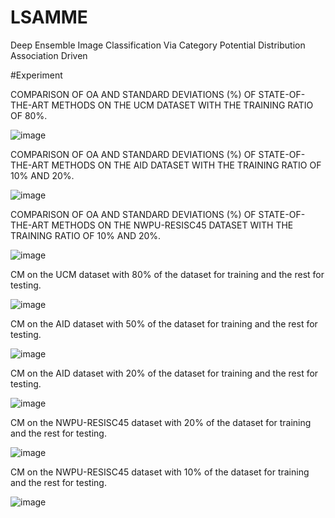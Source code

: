 # LSAMME
Deep Ensemble Image Classification Via Category Potential Distribution Association Driven

#Experiment

COMPARISON OF OA AND STANDARD DEVIATIONS (\%) OF STATE-OF-THE-ART METHODS ON THE UCM DATASET WITH THE TRAINING RATIO OF 80\%.

![image](https://github.com/lgxadventure/LSAMME/assets/98151004/e59be9c9-a9bf-4c32-bee8-c86ea7b73d2d)

COMPARISON OF OA AND STANDARD DEVIATIONS (\%) OF STATE-OF-THE-ART METHODS ON THE AID DATASET WITH THE TRAINING RATIO OF 10\% AND 20\%.

![image](https://github.com/lgxadventure/LSAMME/assets/98151004/f7b111ce-2ef6-4915-a54a-a685bc7a0c29)

COMPARISON OF OA AND STANDARD DEVIATIONS (\%) OF STATE-OF-THE-ART METHODS ON THE NWPU-RESISC45 DATASET WITH THE TRAINING RATIO OF 10\% AND 20\%.


![image](https://github.com/lgxadventure/LSAMME/assets/98151004/124c3ed7-12de-450d-ada6-d1a67484106e)

 CM on the UCM dataset with 80% of the dataset for training and the rest for testing.
 
 ![image](https://github.com/lgxadventure/LSAMME/assets/98151004/531ad33b-d424-4e46-bad3-97db898f2483)

CM on the AID dataset with 50% of the dataset for training and the rest for testing.

![image](https://github.com/lgxadventure/LSAMME/assets/98151004/4f9f7a13-3bb3-4874-9576-d31695545673)

 CM on the AID dataset with 20% of the dataset for training and the rest for testing.
 
 ![image](https://github.com/lgxadventure/LSAMME/assets/98151004/c6173ca1-b6a6-4bed-8d20-f4443974e318)

 CM on the NWPU-RESISC45 dataset with 20% of the dataset for training and the rest for testing.
 
![image](https://github.com/lgxadventure/LSAMME/assets/98151004/2046bf1c-1c4e-4c99-b528-72af97e5ffef)


 CM on the NWPU-RESISC45 dataset with 10% of the dataset for training and the rest for testing.
 
 ![image](https://github.com/lgxadventure/LSAMME/assets/98151004/e5f73425-a49b-47ac-b990-b440ec689432)

 
